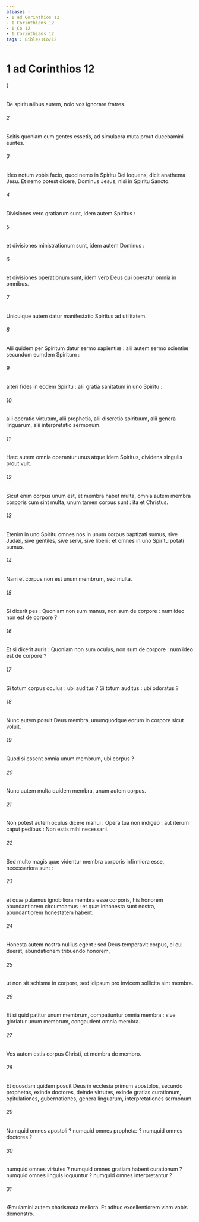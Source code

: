 ```yaml
---
aliases : 
- 1 ad Corinthios 12
- 1 Corinthiens 12
- 1 Co 12
- 1 Corinthians 12
tags : Bible/1Co/12
---
```


# 1 ad Corinthios 12

###### 1
De spiritualibus autem, nolo vos ignorare fratres.
###### 2
Scitis quoniam cum gentes essetis, ad simulacra muta prout ducebamini euntes.
###### 3
Ideo notum vobis facio, quod nemo in Spiritu Dei loquens, dicit anathema Jesu. Et nemo potest dicere, Dominus Jesus, nisi in Spiritu Sancto.
###### 4
Divisiones vero gratiarum sunt, idem autem Spiritus :
###### 5
et divisiones ministrationum sunt, idem autem Dominus :
###### 6
et divisiones operationum sunt, idem vero Deus qui operatur omnia in omnibus.
###### 7
Unicuique autem datur manifestatio Spiritus ad utilitatem.
###### 8
Alii quidem per Spiritum datur sermo sapientiæ : alii autem sermo scientiæ secundum eumdem Spiritum :
###### 9
alteri fides in eodem Spiritu : alii gratia sanitatum in uno Spiritu :
###### 10
alii operatio virtutum, alii prophetia, alii discretio spirituum, alii genera linguarum, alii interpretatio sermonum.
###### 11
Hæc autem omnia operantur unus atque idem Spiritus, dividens singulis prout vult.
###### 12
Sicut enim corpus unum est, et membra habet multa, omnia autem membra corporis cum sint multa, unum tamen corpus sunt : ita et Christus.
###### 13
Etenim in uno Spiritu omnes nos in unum corpus baptizati sumus, sive Judæi, sive gentiles, sive servi, sive liberi : et omnes in uno Spiritu potati sumus.
###### 14
Nam et corpus non est unum membrum, sed multa.
###### 15
Si dixerit pes : Quoniam non sum manus, non sum de corpore : num ideo non est de corpore ?
###### 16
Et si dixerit auris : Quoniam non sum oculus, non sum de corpore : num ideo est de corpore ?
###### 17
Si totum corpus oculus : ubi auditus ? Si totum auditus : ubi odoratus ?
###### 18
Nunc autem posuit Deus membra, unumquodque eorum in corpore sicut voluit.
###### 19
Quod si essent omnia unum membrum, ubi corpus ?
###### 20
Nunc autem multa quidem membra, unum autem corpus.
###### 21
Non potest autem oculus dicere manui : Opera tua non indigeo : aut iterum caput pedibus : Non estis mihi necessarii.
###### 22
Sed multo magis quæ videntur membra corporis infirmiora esse, necessariora sunt :
###### 23
et quæ putamus ignobiliora membra esse corporis, his honorem abundantiorem circumdamus : et quæ inhonesta sunt nostra, abundantiorem honestatem habent.
###### 24
Honesta autem nostra nullius egent : sed Deus temperavit corpus, ei cui deerat, abundationem tribuendo honorem,
###### 25
ut non sit schisma in corpore, sed idipsum pro invicem sollicita sint membra.
###### 26
Et si quid patitur unum membrum, compatiuntur omnia membra : sive gloriatur unum membrum, congaudent omnia membra.
###### 27
Vos autem estis corpus Christi, et membra de membro.
###### 28
Et quosdam quidem posuit Deus in ecclesia primum apostolos, secundo prophetas, exinde doctores, deinde virtutes, exinde gratias curationum, opitulationes, gubernationes, genera linguarum, interpretationes sermonum.
###### 29
Numquid omnes apostoli ? numquid omnes prophetæ ? numquid omnes doctores ?
###### 30
numquid omnes virtutes ? numquid omnes gratiam habent curationum ? numquid omnes linguis loquuntur ? numquid omnes interpretantur ?
###### 31
Æmulamini autem charismata meliora. Et adhuc excellentiorem viam vobis demonstro.
